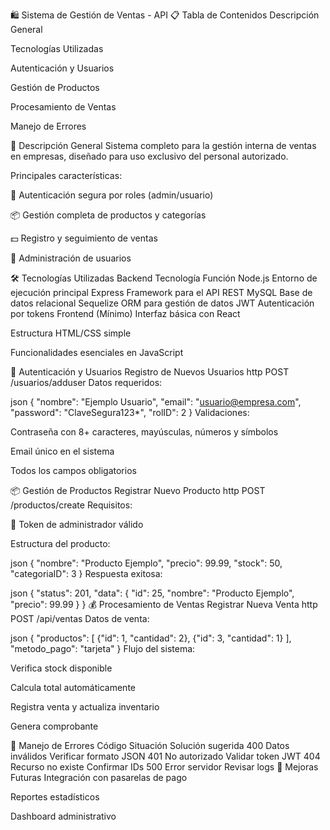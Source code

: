 
🛍️ Sistema de Gestión de Ventas - API
📋 Tabla de Contenidos
Descripción General

Tecnologías Utilizadas

Autenticación y Usuarios

Gestión de Productos

Procesamiento de Ventas

Manejo de Errores

🌟 Descripción General
Sistema completo para la gestión interna de ventas en empresas, diseñado para uso exclusivo del personal autorizado.

Principales características:

🔐 Autenticación segura por roles (admin/usuario)

📦 Gestión completa de productos y categorías

💵 Registro y seguimiento de ventas

👥 Administración de usuarios

🛠️ Tecnologías Utilizadas
Backend
Tecnología	Función
Node.js	Entorno de ejecución principal
Express	Framework para el API REST
MySQL	Base de datos relacional
Sequelize	ORM para gestión de datos
JWT	Autenticación por tokens
Frontend (Mínimo)
Interfaz básica con React

Estructura HTML/CSS simple

Funcionalidades esenciales en JavaScript

🔐 Autenticación y Usuarios
Registro de Nuevos Usuarios
http
POST /usuarios/adduser
Datos requeridos:

json
{
  "nombre": "Ejemplo Usuario",
  "email": "usuario@empresa.com",
  "password": "ClaveSegura123*",
  "rolID": 2
}
Validaciones:

Contraseña con 8+ caracteres, mayúsculas, números y símbolos

Email único en el sistema

Todos los campos obligatorios

📦 Gestión de Productos
Registrar Nuevo Producto
http
POST /productos/create
Requisitos:

🔑 Token de administrador válido

Estructura del producto:

json
{
  "nombre": "Producto Ejemplo",
  "precio": 99.99,
  "stock": 50,
  "categoriaID": 3
}
Respuesta exitosa:

json
{
  "status": 201,
  "data": {
    "id": 25,
    "nombre": "Producto Ejemplo",
    "precio": 99.99
  }
}
💰 Procesamiento de Ventas
Registrar Nueva Venta
http
POST /api/ventas
Datos de venta:

json
{
  "productos": [
    {"id": 1, "cantidad": 2},
    {"id": 3, "cantidad": 1}
  ],
  "metodo_pago": "tarjeta"
}
Flujo del sistema:

Verifica stock disponible

Calcula total automáticamente

Registra venta y actualiza inventario

Genera comprobante

🚨 Manejo de Errores
Código	Situación	Solución sugerida
400	Datos inválidos	Verificar formato JSON
401	No autorizado	Validar token JWT
404	Recurso no existe	Confirmar IDs
500	Error servidor	Revisar logs
📌 Mejoras Futuras
Integración con pasarelas de pago

Reportes estadísticos

Dashboard administrativo
